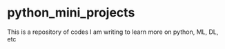 # python_mini_projects
This is a repository of codes I am writing to learn more on python, ML, DL, etc
